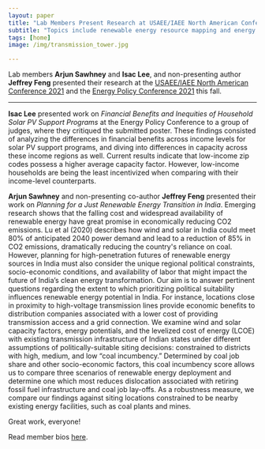 ```yaml
---
layout: paper
title: "Lab Members Present Research at USAEE/IAEE North American Conference and Energy Policy Conference"
subtitle: "Topics include renewable energy resource mapping and energy equity"
tags: [home]
image: /img/transmission_tower.jpg

---
```


Lab members **Arjun Sawhney** and **Isac Lee**, and non-presenting author **Jeffrey Feng** presented their research at the [USAEE/IAEE North American Conference 2021](https://usaee.org/aws/USAEE/pt/sp/conferences) and the [Energy Policy Conference 2021](https://www.boisestate.edu/epi/epc2021/) this fall.


----

**Isac Lee** presented work on _Financial Benefits and Inequities of Household Solar PV Support Programs_ at the Energy Policy Conference to a group of judges, where they critiqued the submitted poster. These findings consisted of analyzing the differences in financial benefits across income levels for solar PV support programs, and diving into differences in capacity across these income regions as well. Current results indicate that low-income zip codes possess a higher average capacity factor. However, low-income households are being the least incentivized when comparing with their income-level counterparts.


**Arjun Sawhney** and non-presenting co-author **Jeffrey Feng** presented their work on _Planning for a Just Renewable Energy Transition in India_. Emerging research shows that the falling cost and widespread availability of renewable energy have great promise in economically reducing CO2 emissions. Lu et al (2020) describes how wind and solar in India could meet 80% of anticipated 2040 power demand and lead to a reduction of 85% in CO2 emissions, dramatically reducing the country's reliance on coal. However, planning for high-penetration futures of renewable energy sources in India must also consider the unique regional political constraints, socio-economic conditions, and availability of labor that might impact the future of India’s clean energy transformation. Our aim is to answer pertinent questions regarding the extent to which prioritizing political suitability influences renewable energy potential in India. For instance, locations close in proximity to high-voltage transmission lines provide economic benefits to distribution companies associated with a lower cost of providing transmission access and a grid connection. We examine wind and solar capacity factors, energy potentials, and the levelized cost of energy (LCOE) with existing transmission infrastructure of Indian states under different assumptions of politically-suitable siting decisions: constrained to districts with high, medium, and low “coal incumbency.” Determined by coal job share and other socio-economic factors, this coal incumbency score allows us to compare three scenarios of renewable energy deployment and determine one which most reduces dislocation associated with retiring fossil fuel infrastructure and coal job lay-offs. As a robustness measure, we compare our findings against siting locations constrained to be nearby existing energy facilities, such as coal plants and mines.

Great work, everyone!

Read member bios [here](/about/).



